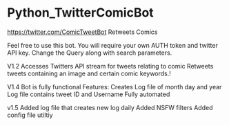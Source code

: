 # Python_TwitterComicBot
https://twitter.com/ComicTweetBot
Retweets Comics

Feel free to use this bot. 
You will require your own AUTH token and twitter API key.
Change the Query along with search parameters. 

V1.2 
Accesses Twitters API stream for tweets relating to comic
Retweets tweets containing an image and certain comic keywords.!

V1.4
Bot is fully functional
Features:
Creates Log file of month day and year
Log file contains tweet ID and Username
Fully automated

v1.5
Added log file that creates new log daily
Added NSFW filters
Added config file utiltiy


